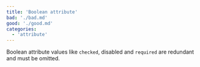 ```yaml
---
title: 'Boolean attribute'
bad: './bad.md'
good: './good.md'
categories:
  - 'attribute'
---
```


Boolean attribute values like `checked`, disabled and `required` are redundant and must be omitted.
